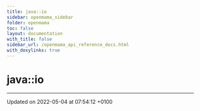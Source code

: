 ```yaml
---
title: java::io
sidebar: openmama_sidebar
folder: openmama
toc: false
layout: documentation
with_title: false
sidebar_url: /openmama_api_reference_docs.html
with_doxylinks: true
---
```


# java::io








-------------------------------

Updated on 2022-05-04 at 07:54:12 +0100